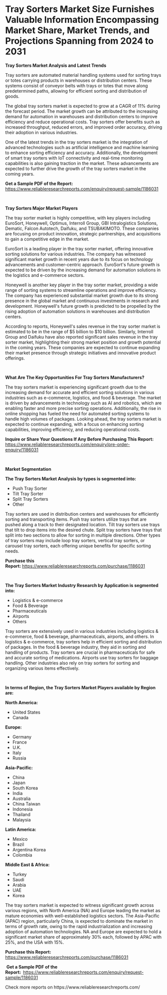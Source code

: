<p><h1>Tray Sorters Market Size Furnishes Valuable Information Encompassing Market Share, Market Trends, and Projections Spanning from 2024 to 2031</h1></p><p><strong>Tray Sorters Market Analysis and Latest Trends</strong></p>
<p><p>Tray sorters are automated material handling systems used for sorting trays or totes carrying products in warehouses or distribution centers. These systems consist of conveyor belts with trays or totes that move along predetermined paths, allowing for efficient sorting and distribution of goods.</p><p>The global tray sorters market is expected to grow at a CAGR of 11% during the forecast period. The market growth can be attributed to the increasing demand for automation in warehouses and distribution centers to improve efficiency and reduce operational costs. Tray sorters offer benefits such as increased throughput, reduced errors, and improved order accuracy, driving their adoption in various industries.</p><p>One of the latest trends in the tray sorters market is the integration of advanced technologies such as artificial intelligence and machine learning to enhance sorting efficiency and accuracy. Additionally, the development of smart tray sorters with IoT connectivity and real-time monitoring capabilities is also gaining traction in the market. These advancements are expected to further drive the growth of the tray sorters market in the coming years.</p></p>
<p><strong>Get a Sample PDF of the Report:&nbsp;</strong> <a href="https://www.reliableresearchreports.com/enquiry/request-sample/1186031">https://www.reliableresearchreports.com/enquiry/request-sample/1186031</a></p>
<p>&nbsp;</p>
<p><strong>Tray Sorters Major Market Players</strong></p>
<p><p>The tray sorter market is highly competitive, with key players including EuroSort, Honeywell, Optimus, Interroll Group, GBI Intralogistics Solutions, Dematic, Falcon Autotech, Daifuku, and TSUBAKIMOTO. These companies are focusing on product innovation, strategic partnerships, and acquisitions to gain a competitive edge in the market.</p><p>EuroSort is a leading player in the tray sorter market, offering innovative sorting solutions for various industries. The company has witnessed significant market growth in recent years due to its focus on technology advancements and customer-centric approach. EuroSort's future growth is expected to be driven by the increasing demand for automation solutions in the logistics and e-commerce sectors.</p><p>Honeywell is another key player in the tray sorter market, providing a wide range of sorting systems to streamline operations and improve efficiency. The company has experienced substantial market growth due to its strong presence in the global market and continuous investments in research and development. Honeywell's future growth is predicted to be propelled by the rising adoption of automation solutions in warehouses and distribution centers.</p><p>According to reports, Honeywell's sales revenue in the tray sorter market is estimated to be in the range of $5 billion to $10 billion. Similarly, Interroll Group and Daifuku have also reported significant sales revenue in the tray sorter market, highlighting their strong market position and growth potential in the coming years. These companies are expected to continue expanding their market presence through strategic initiatives and innovative product offerings.</p></p>
<p>&nbsp;</p>
<p><strong>What Are The Key Opportunities For Tray Sorters Manufacturers?</strong></p>
<p><p>The tray sorters market is experiencing significant growth due to the increasing demand for accurate and efficient sorting solutions in various industries such as e-commerce, logistics, and food & beverage. The market is driven by advancements in technology such as AI and robotics, which are enabling faster and more precise sorting operations. Additionally, the rise in online shopping has fueled the need for automated sorting systems to handle high volumes of packages. Looking ahead, the tray sorters market is expected to continue expanding, with a focus on enhancing sorting capabilities, improving efficiency, and reducing operational costs.</p></p>
<p><strong>Inquire or Share Your Questions If Any Before Purchasing This Report:</strong> <a href="https://www.reliableresearchreports.com/enquiry/pre-order-enquiry/1186031">https://www.reliableresearchreports.com/enquiry/pre-order-enquiry/1186031</a></p>
<p>&nbsp;</p>
<p><strong>Market Segmentation</strong></p>
<p><strong>The Tray Sorters Market Analysis by types is segmented into:</strong></p>
<p><ul><li>Push Tray Sorter</li><li>Tilt Tray Sorter</li><li>Split Tray Sorters</li><li>Other</li></ul></p>
<p><p>Tray sorters are used in distribution centers and warehouses for efficiently sorting and transporting items. Push tray sorters utilize trays that are pushed along a track to their designated location. Tilt tray sorters use trays that tilt to drop items into the desired chute. Split tray sorters have trays that split into two sections to allow for sorting in multiple directions. Other types of tray sorters may include loop tray sorters, vertical tray sorters, or carousel tray sorters, each offering unique benefits for specific sorting needs.</p></p>
<p><strong>Purchase this Report:&nbsp;</strong><a href="https://www.reliableresearchreports.com/purchase/1186031">https://www.reliableresearchreports.com/purchase/1186031</a></p>
<p>&nbsp;</p>
<p><strong>The Tray Sorters Market Industry Research by Application is segmented into:</strong></p>
<p><ul><li>Logistics & e-commerce</li><li>Food & Beverage</li><li>Pharmaceuticals</li><li>Airports</li><li>Others</li></ul></p>
<p><p>Tray sorters are extensively used in various industries including logistics & e-commerce, food & beverage, pharmaceuticals, airports, and others. In logistics & e-commerce, tray sorters help in efficient sorting and distribution of packages. In the food & beverage industry, they aid in sorting and handling of products. Tray sorters are crucial in pharmaceuticals for safe and accurate sorting of medications. Airports use tray sorters for baggage handling. Other industries also rely on tray sorters for sorting and organizing various items effectively.</p></p>
<p>&nbsp;</p>
<p><strong>In terms of Region, the Tray Sorters Market Players available by Region are:</strong></p>
<p>
    <p> <strong> North America: </strong>
        <ul>
            <li>United States</li>
            <li>Canada</li>
        </ul>
        </p> 
    <p> <strong> Europe: </strong>
        <ul>
            <li>Germany</li>
            <li>France</li>
            <li>U.K.</li>
            <li>Italy</li>
            <li>Russia</li>
        </ul>
        </p> 
    <p> <strong> Asia-Pacific: </strong>
        <ul>
            <li>China</li>
            <li>Japan</li>
            <li>South Korea</li>
            <li>India</li>
            <li>Australia</li>
            <li>China Taiwan</li>
            <li>Indonesia</li>
            <li>Thailand</li>
            <li>Malaysia</li>
        </ul>
        </p> 
    <p> <strong> Latin America: </strong>
        <ul>
            <li>Mexico</li>
            <li>Brazil</li>
            <li>Argentina Korea</li>
            <li>Colombia</li>
        </ul>
        </p> 
    <p> <strong> Middle East & Africa: </strong>
        <ul>
            <li>Turkey</li>
            <li>Saudi</li>
            <li>Arabia</li>
            <li>UAE</li>
            <li>Korea</li>
        </ul>
    </p>
    </p>
<p><p>The tray sorters market is expected to witness significant growth across various regions, with North America (NA) and Europe leading the market as mature economies with well-established logistics sectors. The Asia-Pacific (APAC) region, particularly China, is expected to dominate the market in terms of growth rate, owing to the rapid industrialization and increasing adoption of automation technologies. NA and Europe are expected to hold a significant market share of approximately 30% each, followed by APAC with 25%, and the USA with 15%.</p></p>
<p><strong>Purchase this Report: </strong><a href="https://www.reliableresearchreports.com/purchase/1186031">https://www.reliableresearchreports.com/purchase/1186031</a></p>
<p>&nbsp;<strong>Get a Sample PDF of the Report:&nbsp;&nbsp;</strong><a href="https://www.reliableresearchreports.com/enquiry/request-sample/1186031">https://www.reliableresearchreports.com/enquiry/request-sample/1186031</a></p>
<p><strong></strong></p>
<p>Check more reports on https://www.reliableresearchreports.com/</p>